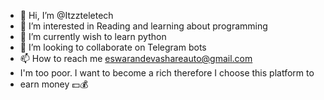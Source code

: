 - 👋 Hi, I’m @Itzzteletech
- 👀 I’m interested in Reading and learning about programming
- 🌱 I’m currently wish to learn python
- 💞️ I’m looking to collaborate on Telegram bots
- 📫 How to reach me eswarandevashareauto@gmail.com
-    I'm too poor. I want to become a rich therefore I choose this platform to
-    earn money 💵💰

<!---
Itzzteletech/Itzzteletech is a ✨ special ✨ repository because its `README.md` (this file) appears on your GitHub profile.
You can click the Preview link to take a look at your changes.
--->
